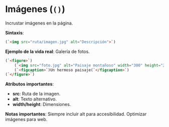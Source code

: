 # Imágenes (`(`<img>`)`)

Incrustar imágenes en la página.

**Sintaxis**:

```html
(`<img src="ruta/imagen.jpg" alt="Descripción">`)
```

**Ejemplo de la vida real**: Galería de fotos.

```html
(`<figure>`)
    (`<img src="foto.jpg" alt="Paisaje montañoso" width="300" height="200">`)
    (`<figcaption>`)Un hermoso paisaje(`</figcaption>`)
(`</figure>`)
```

**Atributos importantes**:
- **src**: Ruta de la imagen.
- **alt**: Texto alternativo.
- **width/height**: Dimensiones.

**Notas importantes**: Siempre incluir alt para accesibilidad. Optimizar imágenes para web.
